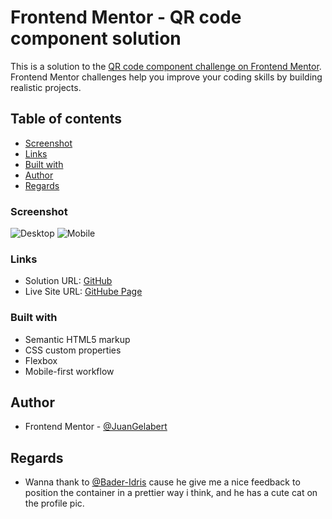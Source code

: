 # Frontend Mentor - QR code component solution

This is a solution to the [QR code component challenge on Frontend Mentor](https://www.frontendmentor.io/challenges/qr-code-component-iux_sIO_H). Frontend Mentor challenges help you improve your coding skills by building realistic projects. 

## Table of contents

  - [Screenshot](#screenshot)
  - [Links](#links)
  - [Built with](#built-with)
  - [Author](#author)
  - [Regards](#regards)

### Screenshot

![Desktop](./images/Desktop%20-%20Frontend%20Mentor%20QR%20code%20component.png.jpg)
![Mobile](./images/Mobile%20-%20Frontend%20Mentor%20QR%20code%20component.png.jpg)

### Links

- Solution URL: [GitHub](https://github.com/JuanGelabert/QRCode-Component)
- Live Site URL: [GitHube Page](https://juangelabert.github.io/QRCode-Component/)

### Built with

- Semantic HTML5 markup
- CSS custom properties
- Flexbox
- Mobile-first workflow

## Author

- Frontend Mentor - [@JuanGelabert](https://www.frontendmentor.io/profile/JuanGelabert)

## Regards

- Wanna thank to [@Bader-Idris](https://www.frontendmentor.io/profile/Bader-Idris) cause he give me a nice feedback to position the container in a prettier way i think, and he has a cute cat on the profile pic.
